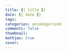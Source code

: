```yaml
---
title: {{ title }}
date: {{ date }}
tags:
categories: uncategorized
comments: false
thumbnail: 
mathjax: true
cover: 
---
```


